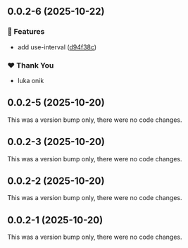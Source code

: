 ## 0.0.2-6 (2025-10-22)

### 🚀 Features

- add use-interval ([d94f38c](https://github.com/lukonik/plenty-hooks/commit/d94f38c))

### ❤️ Thank You

- luka onik

## 0.0.2-5 (2025-10-20)

This was a version bump only, there were no code changes.

## 0.0.2-3 (2025-10-20)

This was a version bump only, there were no code changes.

## 0.0.2-2 (2025-10-20)

This was a version bump only, there were no code changes.

## 0.0.2-1 (2025-10-20)

This was a version bump only, there were no code changes.